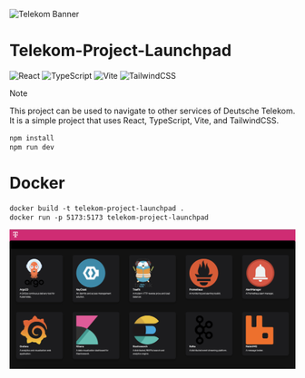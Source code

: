 ![Telekom Banner](https://upload.wikimedia.org/wikipedia/commons/thumb/3/3e/Telekom_Deutschland_Logo_Claim.svg/1200px-Telekom_Deutschland_Logo_Claim.svg.png)
# Telekom-Project-Launchpad
![React](https://img.shields.io/badge/react-%2320232a.svg?style=for-the-badge&logo=react&logoColor=%2361DAFB)
![TypeScript](https://img.shields.io/badge/typescript-%23007ACC.svg?style=for-the-badge&logo=typescript&logoColor=white)
![Vite](https://img.shields.io/badge/vite-%23646CFF.svg?style=for-the-badge&logo=vite&logoColor=white)
![TailwindCSS](https://img.shields.io/badge/tailwindcss-%2338B2AC.svg?style=for-the-badge&logo=tailwind-css&logoColor=white)
> [!NOTE]
> This project can be used to navigate to other services of Deutsche Telekom. 
> It is a simple project that uses React, TypeScript, Vite, and TailwindCSS.

```shell
npm install
npm run dev
```

# Docker
```shell
docker build -t telekom-project-launchpad .
docker run -p 5173:5173 telekom-project-launchpad
```
![](img/StartPage.png)